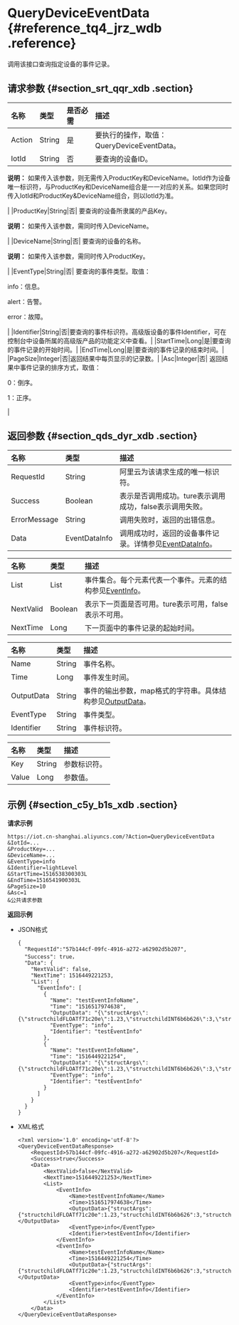 # QueryDeviceEventData {#reference_tq4_jrz_wdb .reference}

调用该接口查询指定设备的事件记录。

## 请求参数 {#section_srt_qqr_xdb .section}

|名称|类型|是否必需|描述|
|:-|:-|:---|:-|
|Action|String|是|要执行的操作，取值：QueryDeviceEventData。|
|IotId|String|否| 要查询的设备ID。

 **说明：** 如果传入该参数，则无需传入ProductKey和DeviceName。IotId作为设备唯一标识符，与ProductKey和DeviceName组合是一一对应的关系。如果您同时传入IotId和ProductKey&DeviceName组合，则以IotId为准。

 |
|ProductKey|String|否| 要查询的设备所隶属的产品Key。

 **说明：** 如果传入该参数，需同时传入DeviceName。

 |
|DeviceName|String|否| 要查询的设备的名称。

 **说明：** 如果传入该参数，需同时传入ProductKey。

 |
|EventType|String|否| 要查询的事件类型。取值：

 info：信息。

 alert：告警。

 error：故障。

 |
|Identifier|String|否|要查询的事件标识符。高级版设备的事件Identifier，可在控制台中设备所属的高级版产品的功能定义中查看。|
|StartTime|Long|是|要查询的事件记录的开始时间。|
|EndTime|Long|是|要查询的事件记录的结束时间。|
|PageSize|Integer|否|返回结果中每页显示的记录数。|
|Asc|Integer|否| 返回结果中事件记录的排序方式，取值：

 0：倒序。

 1：正序。

 |

## 返回参数 {#section_qds_dyr_xdb .section}

|名称|类型|描述|
|:-|:-|:-|
|RequestId|String|阿里云为该请求生成的唯一标识符。|
|Success|Boolean|表示是否调用成功。ture表示调用成功，false表示调用失败。|
|ErrorMessage|String|调用失败时，返回的出错信息。|
|Data|EventDataInfo|调用成功时，返回的设备事件记录。详情参见[EventDataInfo](#table_sdc_kyr_xdb)。|

|名称|类型|描述|
|:-|:-|:-|
|List|List|事件集合。每个元素代表一个事件。元素的结构参见[EventInfo](#table_hxp_kzr_xdb)。|
|NextValid|Boolean|表示下一页面是否可用。ture表示可用，false表示不可用。|
|NextTime|Long|下一页面中的事件记录的起始时间。|

|名称|类型|描述|
|:-|:-|:-|
|Name|String|事件名称。|
|Time|Long|事件发生时间。|
|OutputData|String|事件的输出参数，map格式的字符串。具体结构参见[OutputData](#table_z2b_tzr_xdb)。|
|EventType|String|事件类型。|
|Identifier|String|事件标识符。|

|名称|类型|描述|
|:-|:-|:-|
|Key|String|参数标识符。|
|Value|Long|参数值。|

## 示例 {#section_c5y_b1s_xdb .section}

**请求示例**

```
https://iot.cn-shanghai.aliyuncs.com/?Action=QueryDeviceEventData
&IotId=...
&ProductKey=...
&DeviceName=...
&EventType=info
&Identifier=lightLevel
&StartTime=1516538300303L
&EndTime=1516541900303L
&PageSize=10
&Asc=1
&公共请求参数
```

**返回示例**

-   JSON格式

    ```
    {
      "RequestId":"57b144cf-09fc-4916-a272-a62902d5b207",
      "Success": true，
      "Data": {
        "NextValid": false,
        "NextTime": 1516449221253,
        "List": {
          "EventInfo": [
            {
              "Name": "testEventInfoName",
              "Time": "1516517974638",
              "OutputData": "{\"structArgs\":{\"structchildFLOATf71c20e\":1.23,\"structchildINT6b6b626\":3,\"structchildDATE663436a\":\"1516517966152\",\"structchildDOUBLE08d0f74\":1.23,\"structchildTEXTdc764f9\":\"07b68264b0ba42c18e5f\",\"structchildBOOLd260729\":0,\"structchildENUMbe62590\":1},\"enumArgs\":0,\"boolArgs\":0,\"floatArgs\":2.3,\"dateArgs\":\"1516517966152\",\"intArgs\":1,\"doubleArgs\":2.3,\"textArgs\":\"dV56zbkzjBjw1Ti1dA52\"}",
              "EventType": "info",
              "Identifier": "testEventInfo"
            },
            {
              "Name": "testEventInfoName",
              "Time": "1516449221254",
              "OutputData": "{\"structArgs\":{\"structchildFLOATf71c20e\":1.23,\"structchildINT6b6b626\":3,\"structchildDATE663436a\":\"1516449212507\",\"structchildDOUBLE08d0f74\":1.23,\"structchildTEXTdc764f9\":\"a1f3583dde3944289639\",\"structchildBOOLd260729\":0,\"structchildENUMbe62590\":1},\"enumArgs\":0,\"boolArgs\":0,\"floatArgs\":2.3,\"dateArgs\":\"1516449212507\",\"intArgs\":1,\"doubleArgs\":2.3,\"textArgs\":\"1z4XNBvvA7eZw8XViaJp\"}",
              "EventType": "info",
              "Identifier": "testEventInfo"
            }
          ]
        }
      }
    }
    ```

-   XML格式

    ```
    <?xml version='1.0' encoding='utf-8'?>
    <QueryDeviceEventDataResponse>
        <RequestId>57b144cf-09fc-4916-a272-a62902d5b207</RequestId>
        <Success>true</Success>
        <Data>
            <NextValid>false</NextValid>
            <NextTime>1516449221253</NextTime>
            <List>
                <EventInfo>
                    <Name>testEventInfoName</Name>
                    <Time>1516517974638</Time>
                    <OutputData>{"structArgs":{"structchildFLOATf71c20e":1.23,"structchildINT6b6b626":3,"structchildDATE663436a":"1516517966152","structchildDOUBLE08d0f74":1.23,"structchildTEXTdc764f9":"07b68264b0ba42c18e5f","structchildBOOLd260729":0,"structchildENUMbe62590":1},"enumArgs":0,"boolArgs":0,"floatArgs":2.3,"dateArgs":"1516517966152","intArgs":1,"doubleArgs":2.3,"textArgs":"dV56zbkzjBjw1Ti1dA52"}</OutputData>
                    <EventType>info</EventType>
                    <Identifier>testEventInfo</Identifier>
                </EventInfo>
                <EventInfo>
                    <Name>testEventInfoName</Name>
                    <Time>1516449221254</Time>
                    <OutputData>{"structArgs":{"structchildFLOATf71c20e":1.23,"structchildINT6b6b626":3,"structchildDATE663436a":"1516449212507","structchildDOUBLE08d0f74":1.23,"structchildTEXTdc764f9":"a1f3583dde3944289639","structchildBOOLd260729":0,"structchildENUMbe62590":1},"enumArgs":0,"boolArgs":0,"floatArgs":2.3,"dateArgs":"1516449212507","intArgs":1,"doubleArgs":2.3,"textArgs":"1z4XNBvvA7eZw8XViaJp"}</OutputData>
                    <EventType>info</EventType>
                    <Identifier>testEventInfo</Identifier>
                </EventInfo>
            </List>
        </Data>
    </QueryDeviceEventDataResponse>
    ```


